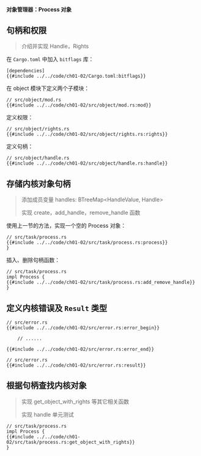 #### 对象管理器：Process 对象

## 句柄和权限

[句柄]: https://github.com/zhangpf/fuchsia-docs-zh-CN/blob/master/zircon/docs/handles.md
[权限]: https://github.com/zhangpf/fuchsia-docs-zh-CN/blob/master/zircon/docs/rights.md

> 介绍并实现 Handle，Rights

在 `Cargo.toml` 中加入 `bitflags` 库：

```rust,noplaypen
[dependencies]
{{#include ../../code/ch01-02/Cargo.toml:bitflags}}
```

在 object 模块下定义两个子模块：

```rust,noplaypen
// src/object/mod.rs
{{#include ../../code/ch01-02/src/object/mod.rs:mod}}
```

定义权限：

```rust,noplaypen
// src/object/rights.rs
{{#include ../../code/ch01-02/src/object/rights.rs:rights}}
```

定义句柄：

```rust,noplaypen
// src/object/handle.rs
{{#include ../../code/ch01-02/src/object/handle.rs:handle}}
```

## 存储内核对象句柄

> 添加成员变量 handles: BTreeMap<HandleValue, Handle>
>
> 实现 create，add_handle，remove_handle 函数

使用上一节的方法，实现一个空的 Process 对象：

```rust,noplaypen
// src/task/process.rs
{{#include ../../code/ch01-02/src/task/process.rs:process}}
}
```

插入、删除句柄函数：

```rust,noplaypen
// src/task/process.rs
impl Process {
{{#include ../../code/ch01-02/src/task/process.rs:add_remove_handle}}
}
```

## 定义内核错误及 `Result` 类型

```rust,noplaypen
// src/error.rs
{{#include ../../code/ch01-02/src/error.rs:error_begin}}

    // ......

{{#include ../../code/ch01-02/src/error.rs:error_end}}
```

```rust,noplaypen
// src/error.rs
{{#include ../../code/ch01-02/src/error.rs:result}}
```

## 根据句柄查找内核对象

> 实现 get_object_with_rights 等其它相关函数
>
> 实现 handle 单元测试

```rust,noplaypen
// src/task/process.rs
impl Process {
{{#include ../../code/ch01-02/src/task/process.rs:get_object_with_rights}}
}
```
